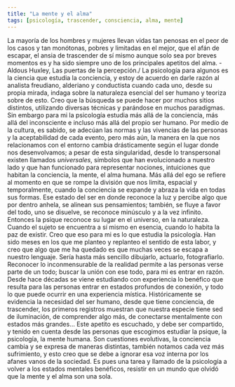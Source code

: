 ```yaml
---
title: "La mente y el alma"
tags: [psicología, trascender, consciencia, alma, mente]
---
```

La mayoría de los hombres y mujeres llevan vidas tan penosas en el peor de los casos y tan monótonas, pobres y limitadas en el mejor, que el afán de escapar, el ansia de trascender de sí mismo aunque solo sea por breves momentos es y ha sido siempre uno de los principales apetitos del alma. -Aldous Huxley, Las puertas de la percepción./
La psicología para algunos es la ciencia que estudia la conciencia, y estoy de acuerdo en darle razón al analista freudiano, alderiano y conductista cuando cada uno, desde su propia mirada, indaga sobre la naturaleza esencial del ser humano y teoriza sobre de esto. Creo que la búsqueda se puede hacer por muchos sitios distintos, utilizando diversas técnicas y parándose en muchos paradigmas. Sin embargo para mi la psicología estudia más allá de la conciencia, más allá del inconsciente e incluso más allá del propio ser humano. 
Por medio de la cultura, es sabido, se adecúan las normas y las vivencias de las personas y la aceptabilidad de cada evento, pero más aún, la manera en la que nos relacionamos con el entorno cambia drásticamente según el lugar donde nos desenvolvamos; a pesar de esta singularidad, desde lo transpersonal existen llamados *universales*, símbolos que han evolucionado a nuestro lado y que han funcionado para representar nociones, intuiciones que habitan la conciencia, la mente, el alma humana. 
Más allá del ego se refiere al momento en que se rompe la división que nos limita, espacial y temporalmente, cuando la conciencia se expande y abraza la vida en todas sus formas. Ese estado del ser en donde reconoce la luz y percibe algo que por dentro anhela, se alinean sus pensamientos; también, se fluye a favor del todo, uno se disuelve, se reconoce minúsculo y a la vez infinito. Entonces la psique reconoce su lugar en el universo, en la naturaleza. Cuando el sujeto se encuentra a sí mismo en esencia, cuando lo habita la paz de existir. Creo que eso para mi es lo que estudia la psicología.
Han sido meses en los que me planteo y replanteo el sentido de esta labor, y creo que algo que me ha quedado es que muchas veces se escapa a nuestro lenguaje. Sería hasta más sencillo dibujarlo, actuarlo, fotografiarlo. Reconocer lo inconmensurable de la realidad permite a las personas verse parte de un todo; buscar la unión con ese todo, para mi es entrar en razón. Desde hace décadas se viene estudiando con experiencia lo benéfico que resulta para las personas entrar en estados profundos de conexión, y todo lo que puede ocurrir en una experiencia mística. 
Históricamente se evidencia la necesidad del ser humano, desde que tiene conciencia, de trascender, los primeros registros muestran que nuestra especie tiene sed de iluminación, de comprender algo más, de conectarse mentalmente con estados más grandes… Este apetito es escuchado, y debe ser compartido, y tenido en cuenta desde las personas que escogimos estudiar la psique, la psicología, la mente humana. Son cuestiones evolutivas, la conciencia cambia y se expresa de maneras distintas, también notamos cada vez más sufrimiento, y esto creo que se debe a ignorar esa voz interna por los afanes vanos de la sociedad. Es pues una tarea y llamado de la psicología a volver a los estados mentales benéficos, resistir en un mundo que olvidó que la mente y el alma son una sola.
